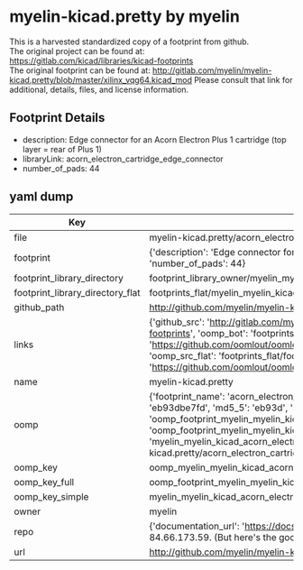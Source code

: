 # myelin-kicad.pretty by myelin  
This is a harvested standardized copy of a footprint from github.  
The original project can be found at:  
https://gitlab.com/kicad/libraries/kicad-footprints  
The original footprint can be found at:
http://gitlab.com/myelin/myelin-kicad.pretty/blob/master/xilinx_vqg64.kicad_mod
Please consult that link for additional, details, files, and license information.  
## Footprint Details
* description: Edge connector for an Acorn Electron Plus 1 cartridge (top layer = rear of Plus 1)  
* libraryLink: acorn_electron_cartridge_edge_connector  
* number_of_pads: 44  
## yaml dump  
| Key | Value |  
| --- | --- |  
| file | myelin-kicad.pretty/acorn_electron_cartridge_edge_connector.kicad_mod |  
| footprint | {'description': 'Edge connector for an Acorn Electron Plus 1 cartridge (top layer = rear of Plus 1)', 'libraryLink': 'acorn_electron_cartridge_edge_connector', 'number_of_pads': 44} |  
| footprint_library_directory | footprint_library_owner/myelin_myelin-kicad.pretty |  
| footprint_library_directory_flat | footprints_flat/myelin_myelin_kicad_acorn_electron_cartridge_edge_connector/working |  
| github_path | http://github.com/myelin/myelin-kicad.pretty/blob/master/acorn_electron_cartridge_edge_connector.kicad_mod |  
| links | {'github_src': 'http://gitlab.com/myelin/myelin-kicad.pretty/blob/master/xilinx_vqg64.kicad_mod', 'github_src_repo': 'https://gitlab.com/kicad/libraries/kicad-footprints', 'oomp_bot': 'footprints/myelin_myelin_kicad_acorn_electron_cartridge_edge_connector/working', 'oomp_bot_github': 'https://github.com/oomlout/oomlout_oomp_footprint_bot/tree/main/footprints/myelin_myelin_kicad_acorn_electron_cartridge_edge_connector/working', 'oomp_src_flat': 'footprints_flat/footprints_flat/myelin_myelin_kicad_acorn_electron_cartridge_edge_connector/working', 'oomp_src_flat_github': 'https://github.com/oomlout/oomlout_oomp_footprint_src/tree/main/footprints_flat/myelin_myelin_kicad_acorn_electron_cartridge_edge_connector/working'} |  
| name | myelin-kicad.pretty |  
| oomp | {'footprint_name': 'acorn_electron_cartridge_edge_connector', 'library_name': 'myelin_kicad', 'md5': 'eb93dbe7fdc32292d54305205c05ab33', 'md5_10': 'eb93dbe7fd', 'md5_5': 'eb93d', 'md5_6': 'eb93db', 'oomp_key': 'oomp_myelin_myelin_kicad_acorn_electron_cartridge_edge_connector', 'oomp_key_extra': 'oomp_footprint_myelin_myelin_kicad_acorn_electron_cartridge_edge_connector', 'oomp_key_full': 'oomp_footprint_myelin_myelin_kicad_acorn_electron_cartridge_edge_connector_eb93db', 'oomp_key_simple': 'myelin_myelin_kicad_acorn_electron_cartridge_edge_connector', 'original_filename': 'myelin-kicad.pretty/acorn_electron_cartridge_edge_connector.kicad_mod', 'owner_name': 'myelin'} |  
| oomp_key | oomp_myelin_myelin_kicad_acorn_electron_cartridge_edge_connector |  
| oomp_key_full | oomp_footprint_myelin_myelin_kicad_acorn_electron_cartridge_edge_connector |  
| oomp_key_simple | myelin_myelin_kicad_acorn_electron_cartridge_edge_connector |  
| owner | myelin |  
| repo | {'documentation_url': 'https://docs.github.com/rest/overview/resources-in-the-rest-api#rate-limiting', 'message': "API rate limit exceeded for 84.66.173.59. (But here's the good news: Authenticated requests get a higher rate limit. Check out the documentation for more details.)"} |  
| url | http://github.com/myelin/myelin-kicad.pretty |  

